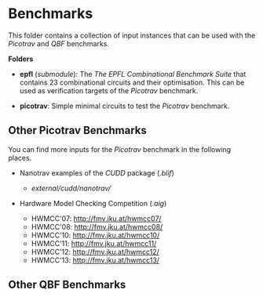 # Benchmarks

This folder contains a collection of input instances that can be used with the
*Picotrav* and *QBF* benchmarks.

**Folders**

- **epfl** (*submodule*):
  The *The EPFL Combinational Benchmark Suite* that contains 23 combinational
  circuits and their optimisation. This can be used as verification targets of
  the *Picotrav* benchmark.

- **picotrav**:
  Simple minimal circuits to test the *Picotrav* benchmark.

## Other Picotrav Benchmarks

You can find more inputs for the *Picotrav* benchmark in the following places.

- Nanotrav examples of the _CUDD_ package (_.blif_)
  - _external/cudd/nanotrav/_

- Hardware Model Checking Competition (_.aig_)
  - HWMCC'07: http://fmv.jku.at/hwmcc07/
  - HWMCC'08: http://fmv.jku.at/hwmcc08/
  - HWMCC'10: http://fmv.jku.at/hwmcc10/
  - HWMCC'11: http://fmv.jku.at/hwmcc11/
  - HWMCC'12: http://fmv.jku.at/hwmcc12/
  - HWMCC'13: http://fmv.jku.at/hwmcc13/

## Other QBF Benchmarks
